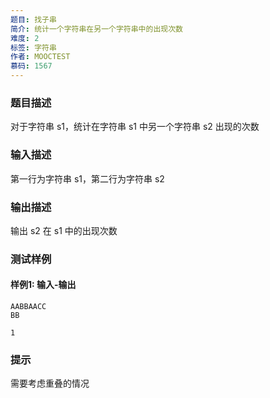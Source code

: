 ```yaml
---
题目: 找子串
简介: 统计一个字符串在另一个字符串中的出现次数
难度: 2
标签: 字符串
作者: MOOCTEST
慕码: 1567
---
```


### 题目描述

对于字符串 s1，统计在字符串 s1 中另一个字符串 s2 出现的次数

### 输入描述

第一行为字符串 s1，第二行为字符串 s2

### 输出描述

输出 s2 在 s1 中的出现次数

### 测试样例

#### 样例1: 输入-输出

```
AABBAACC
BB
```

```
1
```

### 提示

需要考虑重叠的情况